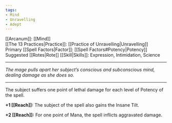 ```yaml
---
tags:
- Mind
- Unravelling
- Adept
---
```


[[Arcanum]]: [[Mind]]\
[[The 13 Practices|Practice]]: [[Practice of Unravelling|Unravelling]]\
Primary [[Spell Factors|Factor]]: [[Spell Factors#Potency|Potency]]\
Suggested [[Rotes|Rote]] [[Skill|Skills]]: Expression, Intimidation, Science

---

_The mage pulls apart her subject’s conscious and subconscious mind, dealing damage as she does so._

---

The subject suffers one point of lethal damage for each level of Potency of the spell.

**+1 [[Reach]]:** The subject of the spell also gains the Insane Tilt.

**+2 [[Reach]]:** For one point of Mana, the spell inflicts aggravated damage.